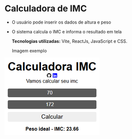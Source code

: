 # Calculadora de IMC

* O usuário pode inserir os dados de altura e peso
* O sistema calcula o IMC e informa o resultado em tela

  <b>Tecnologias utilizadas:</b> Vite, ReactJs, JavaScript e CSS.

  Imagem exemplo
<img src='/demo.jpg'/>
